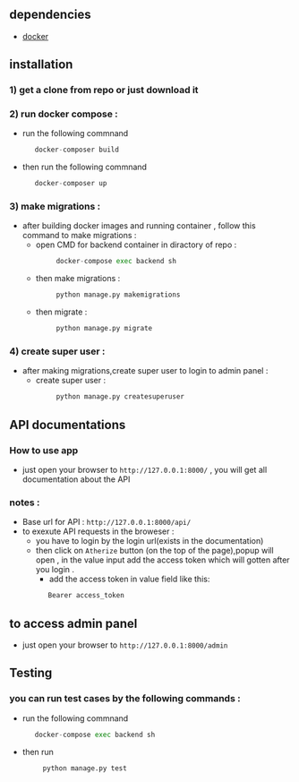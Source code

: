 ## dependencies
  - [docker](https://docs.docker.com/get-docker/)
## installation
### 1) get a clone from repo or just download it 
### 2) run docker compose : 
  - run the following commnand
      ```python 
         docker-composer build
      ```
  - then run the following commnand
      ```python 
         docker-composer up
      ```

### 3) make migrations :
  - after building docker images and running container , follow this command to make migrations :
    - open CMD for backend container in diractory of repo :
      ```python 
           docker-compose exec backend sh
      ```
    - then make migrations :
      ```python 
           python manage.py makemigrations
      ```
    - then migrate : 
      ```python 
           python manage.py migrate 
      ```
### 4) create super user :
  - after making  migrations,create super user  to login to admin panel  :
    - create super user :
      ```python 
           python manage.py createsuperuser
      ```
## API documentations
  ### How to use app 
  - just open your browser to `http://127.0.0.1:8000/` , you will get all documentation about the API 
  ### notes :
  - Base url for API : `http://127.0.0.1:8000/api/`
  - to exexute API requests in the broweser :
    - you have to login by the login url(exists in the documentation)
    - then click on `Atherize` button (on the top of the page),popup will open , in the value input add the access token which will gotten after you login .
      - add the access token in value field  like  this: 
      ```python 
         Bearer access_token 
      ``` 
## to access admin panel 
   - just open your browser to `http://127.0.0.1:8000/admin` 

## Testing
### you can run test cases by the following commands :
   - run the following commnand
      ```python 
         docker-compose exec backend sh
      ```
  - then run
    ```python 
         python manage.py test
    ```
